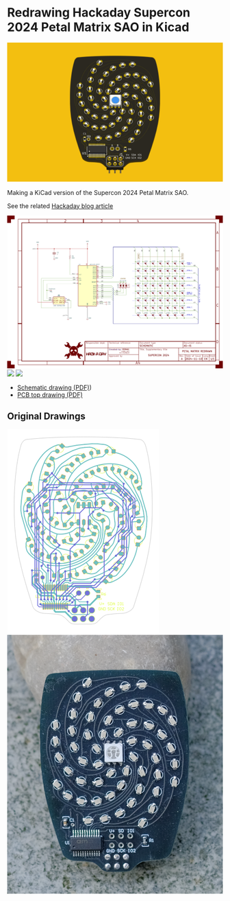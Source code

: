 # Redrawing Hackaday Supercon 2024 Petal Matrix SAO in Kicad

![](images/sao-petal.png)

Making a KiCad version of the Supercon 2024 Petal Matrix SAO.


See the related [Hackaday blog article](
https://hackaday.com/2024/11/19/supercon-2024-sao-petal-kicad-redrawing-project/#comments)


![](images/sao-petal-sch.png)
![](images/sao-petal-pcb-front.png)
![](images/sao-petal-pcb-back.png)

* [Schematic drawing (PDF)](sao-petal-sch.pdf))
* [PCB top drawing (PDF)](sao-petal-pcb.pdf)

## Original Drawings

![](images/original-petal-matrix-pcb.png)
![](images/original-petal-matrix.png)

